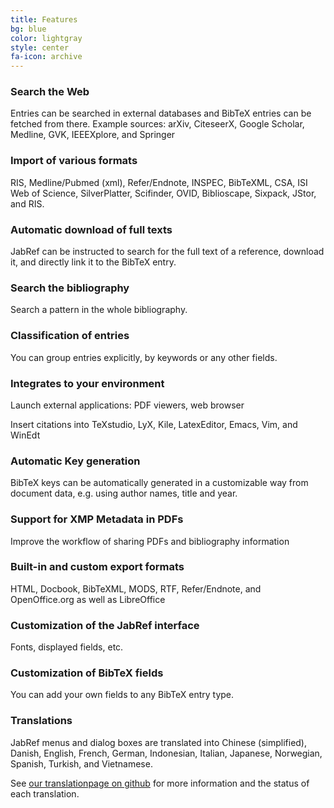 ```yaml
---
title: Features
bg: blue
color: lightgray
style: center
fa-icon: archive
---
```


### Search the Web
Entries can be searched in external databases and BibTeX entries can be fetched from there.
Example sources: arXiv, CiteseerX, Google Scholar, Medline, GVK, IEEEXplore, and Springer

### Import of various formats
RIS, Medline/Pubmed (xml), Refer/Endnote, INSPEC, BibTeXML, CSA, ISI Web of Science, SilverPlatter, Scifinder, OVID, Biblioscape, Sixpack, JStor, and RIS.

### Automatic download of full texts
JabRef can be instructed to search for the full text of a reference, download it, and directly link it to the BibTeX entry.

### Search the bibliography
Search a pattern in the whole bibliography.

### Classification of entries
You can group entries explicitly, by keywords or any other fields.

### Integrates to your environment
Launch external applications: PDF viewers, web browser

Insert citations into TeXstudio, LyX, Kile, LatexEditor, Emacs, Vim, and WinEdt

### Automatic Key generation
BibTeX keys can be automatically generated in a customizable way from document data, e.g. using author names, title and year.

### Support for XMP Metadata in PDFs
Improve the workflow of sharing PDFs and bibliography information

### Built-in and custom export formats
HTML, Docbook, BibTeXML, MODS, RTF, Refer/Endnote, and OpenOffice.org as well as LibreOffice

### Customization of the JabRef interface
Fonts, displayed fields, etc.

### Customization of BibTeX fields
You can add your own fields to any BibTeX entry type.

### Translations
JabRef menus and dialog boxes are translated into Chinese (simplified), Danish, English, French, German, Indonesian, Italian, Japanese, Norwegian, Spanish, Turkish, and Vietnamese.

See [our translationpage on github](https://github.com/JabRef/jabref/wiki/Translating-JabRef) for more information and the status of each translation.
